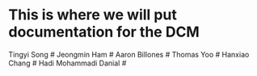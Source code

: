 # This is where we will put documentation for the DCM
Tingyi Song # 
Jeongmin Ham # 
Aaron Billones # 
Thomas Yoo # 
Hanxiao Chang # 
Hadi Mohammadi Danial # 
